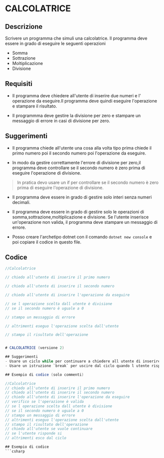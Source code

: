 # CALCOLATRICE

## Descrizione

Scrivere un programma che simuli una calcolatrice. Il programma deve essere in grado di eseguire le seguenti operazioni

- Somma
- Sottrazione
- Moltiplicazione
- Divisione

## Requisiti

- Il programma deve chiedere all'utente di inserire due numeri e l' operazione da eseguire.Il programma deve quindi eseguire l'operazione e stampare il risultato.

- Il programmma deve gestire la divisione per zero e stampare un messaggio di errore in casi di divisione per zero.

## Suggerimenti

- Il programma chiede all'utente una cosa alla volta tipo prima chiede il primo numero poi il secondo numero poi l'operazione da eseguire.

- In modo da gestire correttamente l'errore di divisione per zero,il programma deve controllare se il secondo numero è zero prima di eseguire l'operazione di divisione.

>In pratica devo usare un if per controllare se il secondo numero è zero prima di eseguire l'operazione di divisione.

- Il programma deve essere in grado di gestire solo interi senza numeri decimali.

- Il programma deve essere in grado di gestire solo le operazioni di somma,sottrazione,moltiplicazione e divisione. Se l'utente inserisce un'operazione non valida, il programma deve stampare un messaggio di errore.

- Posso creare l'archetipo dotnet con il comando `dotnet new console` e poi copiare il codice in questo file.

## Codice

```csharp
//Calcolatrice

// chiedo all'utente di inserire il primo numero

// chiedo all'utente di inserire il secondo numero

// chiedo all'utente di inserire l'operazione da eseguire

// se l operazione scelta dall utente è divisione
// se il secondo numero è uguale a 0

// stampo un messaggio di errore

// altrimenti eseguo l'operazione scelta dall'utente

// stampo il risultato dell'operazione


# CALCOLATRICE (versione 2)

## Suggerimenti
- Usare un ciclo while per continuare a chiedere all utente di inserire i numeri e l operazione fino a quando non decide di uscire.
- Usare un istruzione `break` per uscire dal ciclo quando l utente risponde no.

## Esempio di codice (solo commenti)

//Calcolatrice
// chiedo all'utente di inserire il primo numero
// chiedo all'utente di inserire il secondo numero
// chiedo all'utente di inserire l'operazione da eseguire
// verifico se l'operazione è valida
// se l operazione scelta dall utente è divisione
// se il secondo numero è uguale a 0
// stampo un messaggio di errore
// altrimenti eseguo l'operazione scelta dall'utente
// stampo il risultato dell'operazione
// chiedo all'utente se vuole continuare
// se l'utente risponde si
// altrimenti esco dal ciclo

## Esempio di codice 
```csharp
